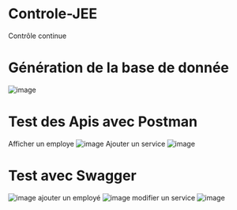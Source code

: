 # Controle-JEE
 Contrôle continue
 # Génération de la base de donnée
 ![image](https://github.com/karimaZr/Controle-JEE-mobile/assets/128175856/1ba171b6-9ca0-4bf3-a071-a8f9f9077f98)
 # Test des Apis avec Postman
 Afficher un employe
 ![image](https://github.com/karimaZr/Controle-JEE-mobile/assets/128175856/c1501a61-68e3-42da-9cbb-d80548d02cbb)
 Ajouter un service
 ![image](https://github.com/karimaZr/Controle-JEE-mobile/assets/128175856/3ca35c68-3f27-4234-a3db-294449b3d2a1)
  # Test  avec Swagger
  ![image](https://github.com/karimaZr/Controle-JEE-mobile/assets/128175856/e7a47753-6457-45aa-b8ba-28a4981d2bfb)
  ajouter un employé
  ![image](https://github.com/karimaZr/Controle-JEE-mobile/assets/128175856/da226a13-6149-4e2d-a249-b6dc5375bddf)
  modifier un service
  ![image](https://github.com/karimaZr/Controle-JEE-mobile/assets/128175856/17817c4a-e4e1-43de-869a-7567e326800f)

 
 
 
